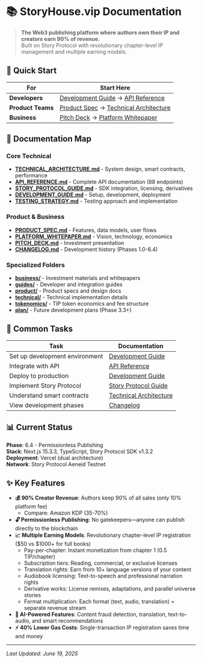 # 📚 StoryHouse.vip Documentation

> **The Web3 publishing platform where authors own their IP and creators earn 90% of revenue.**  
> Built on Story Protocol with revolutionary chapter-level IP management and multiple earning models.

## 🚀 Quick Start

| For | Start Here |
|-----|------------|
| **Developers** | [Development Guide](./guides/DEVELOPMENT_GUIDE.md) → [API Reference](./API_REFERENCE.md) |
| **Product Teams** | [Product Spec](./product/PRODUCT_SPEC.md) → [Technical Architecture](./TECHNICAL_ARCHITECTURE.md) |
| **Business** | [Pitch Deck](./business/PITCH_DECK.md) → [Platform Whitepaper](./business/PLATFORM_WHITEPAPER.md) |

## 📖 Documentation Map

### Core Technical
- [**TECHNICAL_ARCHITECTURE.md**](./TECHNICAL_ARCHITECTURE.md) - System design, smart contracts, performance
- [**API_REFERENCE.md**](./API_REFERENCE.md) - Complete API documentation (88 endpoints)
- [**STORY_PROTOCOL_GUIDE.md**](./guides/STORY_PROTOCOL_GUIDE.md) - SDK integration, licensing, derivatives
- [**DEVELOPMENT_GUIDE.md**](./guides/DEVELOPMENT_GUIDE.md) - Setup, development, deployment
- [**TESTING_STRATEGY.md**](./technical/TESTING_STRATEGY.md) - Testing approach and implementation

### Product & Business
- [**PRODUCT_SPEC.md**](./product/PRODUCT_SPEC.md) - Features, data models, user flows
- [**PLATFORM_WHITEPAPER.md**](./business/PLATFORM_WHITEPAPER.md) - Vision, technology, economics
- [**PITCH_DECK.md**](./business/PITCH_DECK.md) - Investment presentation
- [**CHANGELOG.md**](./CHANGELOG.md) - Development history (Phases 1.0-6.4)

### Specialized Folders
- [**business/**](./business/) - Investment materials and whitepapers
- [**guides/**](./guides/) - Developer and integration guides
- [**product/**](./product/) - Product specs and design docs
- [**technical/**](./technical/) - Technical implementation details
- [**tokenomics/**](./tokenomics/) - TIP token economics and fee structure
- [**plan/**](./plan/) - Future development plans (Phase 3.3+)

## 🎯 Common Tasks

| Task | Documentation |
|------|---------------|
| Set up development environment | [Development Guide](./guides/DEVELOPMENT_GUIDE.md#-getting-started) |
| Integrate with API | [API Reference](./API_REFERENCE.md) |
| Deploy to production | [Development Guide](./guides/DEVELOPMENT_GUIDE.md#-deployment) |
| Implement Story Protocol | [Story Protocol Guide](./guides/STORY_PROTOCOL_GUIDE.md) |
| Understand smart contracts | [Technical Architecture](./TECHNICAL_ARCHITECTURE.md#smart-contracts) |
| View development phases | [Changelog](./CHANGELOG.md) |

## 📊 Current Status

**Phase**: 6.4 - Permissionless Publishing  
**Stack**: Next.js 15.3.3, TypeScript, Story Protocol SDK v1.3.2  
**Deployment**: Vercel (dual architecture)  
**Network**: Story Protocol Aeneid Testnet

## ✨ Key Features

- **💰 90% Creator Revenue**: Authors keep 90% of all sales (only 10% platform fee)
  - Compare: Amazon KDP (35-70%)
- **🔓 Permissionless Publishing**: No gatekeepers—anyone can publish directly to the blockchain
- **📈 Multiple Earning Models**: Revolutionary chapter-level IP registration ($50 vs $1000+ for full books)
  - Pay-per-chapter: Instant monetization from chapter 1 (0.5 TIP/chapter)
  - Subscription tiers: Reading, commercial, or exclusive licenses
  - Translation rights: Earn from 10+ language versions of your content
  - Audiobook licensing: Text-to-speech and professional narration rights
  - Derivative works: License remixes, adaptations, and parallel universe stories
  - Format multiplication: Each format (text, audio, translation) = separate revenue stream
- **🤖 AI-Powered Features**: Content fraud detection, translation, text-to-audio, and smart recommendations
- **⚡ 40% Lower Gas Costs**: Single-transaction IP registration saves time and money

---

*Last Updated: June 19, 2025*